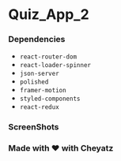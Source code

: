 # Quiz_App_2

### Dependencies

- `react-router-dom`
- `react-loader-spinner`
- `json-server`
- `polished`
- `framer-motion`
- `styled-components`
- `react-redux`

### ScreenShots


### Made with ♥ with Cheyatz
